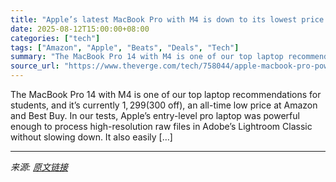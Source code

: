 ```yaml
---
title: "Apple’s latest MacBook Pro with M4 is down to its lowest price to date"
date: 2025-08-12T15:00:00+08:00
categories: ["tech"]
tags: ["Amazon", "Apple", "Beats", "Deals", "Tech"]
summary: "The MacBook Pro 14 with M4 is one of our top laptop recommendations for students, and it’s currently $1,299 ($300 off), an all-time low price at Amazon and Best Buy. In our tests, Apple’s entry-level "
source_url: "https://www.theverge.com/tech/758044/apple-macbook-pro-powerbeats-pro-2-earbuds-deal-sale"
---
```


The MacBook Pro 14 with M4 is one of our top laptop recommendations for students, and it’s currently $1,299 ($300 off), an all-time low price at Amazon and Best Buy. In our tests, Apple’s entry-level pro laptop was powerful enough to process high-resolution raw files in Adobe’s Lightroom Classic without slowing down. It also easily [&#8230;]

---

*来源: [原文链接](https://www.theverge.com/tech/758044/apple-macbook-pro-powerbeats-pro-2-earbuds-deal-sale)*
